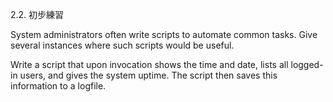 2.2. 初步練習

System administrators often write scripts to automate common tasks. Give several instances where such scripts would be useful.

Write a script that upon invocation shows the time and date, lists all logged-in users, and gives the system uptime. The script then saves this information to a logfile.
